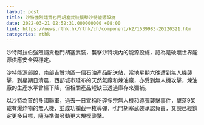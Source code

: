 ```yaml
---
layout: post
title: 沙特強烈譴責也門胡塞武裝襲擊沙特能源設施
date: 2022-03-21 02:52:31.000000000 +08:00
link: https://news.rthk.hk/rthk/ch/component/k2/1639983-20220321.htm
categories: rthk
---
```


沙特阿拉伯強烈譴責也門胡塞武裝，襲擊沙特境內的能源設施，認為是破壞世界能源供應安全與穩定。

沙特能源部說，南部吉贊地區一個石油產品配送站，當地星期六晚遭到無人機襲擊，到星期日清晨，西部城市延布的天然氣廠和煉油廠，亦受到無人機攻擊，煉油廠的生產水平曾經下降，但相關產品短缺已透過庫存來彌補。

以沙特為首的多國聯軍，過去一日宣稱粉碎多宗無人機和導彈襲擊事件，擊落9架載有爆炸物的無人機，並成功攔截一枚導彈，也門胡塞武裝承認負責，又說已經鎖定更多目標，隨時準備發動更大規模襲擊。
